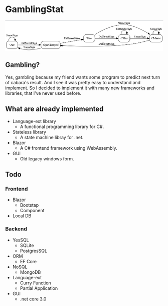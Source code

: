 # GamblingStat

![Dr.Tom algorithm](https://github.com/rungwiroon/GamblingStat/blob/481e5a38171bf609993c13f8f47fb83ad5d7fabf/GamblingStat/dr%20tom%20state%20machine.png "Dr.Tom algorithm")

## Gambling?
Yes, gambling because my friend wants some program to predict next turn of cabara's result.
And I see it was pretty easy to understand and implement.
So I decided to implement it with many new frameworks and libraries, that I've never used before.

## What are already implemented
* Language-ext library
  * A functional programming library for C#.
* Stateless library
  * A state machine libray for .net.
* Blazor
  * A C# frontend framework using WebAssembly.
* GUI
  * Old legacy windows form.

## Todo
### Frontend
* Blazor
  * Bootstap
  * Component
* Local DB

### Backend
* YesSQL	
  * SQLite
  * PostgresSQL
* ORM
  * EF Core
* NoSQL
  * MongoDB
* Language-ext
  * Curry Function
  * Partial Application
* GUI
  * .net core 3.0
